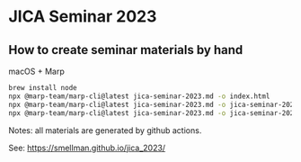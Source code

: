# JICA Seminar 2023

## How to create seminar materials by hand

macOS + Marp

```bash
brew install node
npx @marp-team/marp-cli@latest jica-seminar-2023.md -o index.html
npx @marp-team/marp-cli@latest jica-seminar-2023.md -o jica-seminar-2023.pdf
npx @marp-team/marp-cli@latest jica-seminar-2023.md -o jica-seminar-2023.pptx
```

Notes: all materials are generated by github actions.

See: https://smellman.github.io/jica_2023/